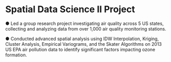 # Spatial Data Science II Project

● Led a group research project investigating air quality across 5 US states, collecting and analyzing data from over 1,000 air quality
monitoring stations.

● Conducted advanced spatial analysis using IDW Interpolation, Kriging, Cluster Analysis, Empirical Variograms, and the Skater
Algorithms on 2013 US EPA air pollution data to identify significant factors impacting ozone formation.
